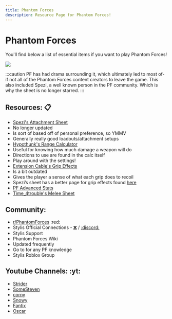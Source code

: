 ```yaml
---
title: Phantom Forces
description: Resource Page for Phantom Forces!
---
```


# **Phantom Forces**

You'll find below a list of essential items if you want to play Phantom Forces!

![](/phantombanner.png)

:::caution
PF has had drama surrounding it, which ultimately led to most of- if not all of the Phantom Forces content creators to leave the game. This also included Spezi, a well known
person in the PF community. Which is why the sheet is no longer starred.
:::

## Resources: :clipboard:

- [Spezi's Attachment Sheet](https://docs.google.com/spreadsheets/d/1dlWL4NQ0J0wrUJyrlmRMmmG9msarkuZtXOoI5ADLyP4/edit?gid=1214029714#gid=1214029714) <tooltip><li>No longer updated</li><li>Is sort of based off of personal preference, so YMMV</li><li>Generally really good loadouts/attachment setups</li></tooltip>
- [Hypothunk's Range Calculator](https://www.desmos.com/calculator/g0qlwubve7) <tooltip><li>Useful for knowing how much damage a weapon will do</li><li>Directions to use are found in the calc itself</li><li>Play around with the settings!</li></tooltip>
- [Extension Cable's Grip Effects](https://docs.google.com/document/d/1c8S25U19h2UOVM2FBt_wfJt-q-yU0k5gu6baL9dzMCw/edit) <tooltip><li>Is a bit outdated</li><li>Gives the player a sense of what each grip does to recoil</li><li>Spezi’s sheet has a better page for grip effects found [here](https://docs.google.com/spreadsheets/d/1dlWL4NQ0J0wrUJyrlmRMmmG9msarkuZtXOoI5ADLyP4/edit?gid=1381239146#gid=1381239146)</li></tooltip>
- [PF Advanced Stats](https://docs.google.com/spreadsheets/d/1nZZOpxAxpieMyC0e0VepfzpmIP89XHIDJPtsohw8U9g/edit?usp=drivesdk)
- [Time_4trouble's Melee Sheet](https://docs.google.com/spreadsheets/d/1okT7tsmwJzlprtZmOI1KY4cbIlkoDZAttyLPS_z1_F0/edit?gid=1174543838#gid=1174543838)

## Community:

- [r/PhantomForces](https://www.reddit.com/r/PhantomForces/) :red: <Badge type="tip" icon="i-ic-outline-discord" text="Invite" link="https://discord.gg/pfreddit" />
- Stylis Official Connections - [:x:](https://twitter.com/stylisstudios) / [:discord:](https://discord.gg/stylis)
- Stylis Support <Badge type="tip" icon="i-ic-outline-discord" text="Invite" link="https://discord.gg/cDV2Y5WqYg" />
- Phantom Forces Wiki <Badge type="tip" icon="i-simple-icons-fandom" text="Link" link="https://roblox-phantom-forces.fandom.com/wiki/Phantom_Forces_Wiki" /> <tooltip><li>Updated frequently</li><li>Go to for any PF knowledge</li></tooltip>
- Stylis Roblox Group <Badge type="tip" icon="i-simple-icons-roblox" text="Group" link="https://www.roblox.com/groups/1103278/StyLiS-Studios#!/about" />

## Youtube Channels: :yt:

- [Strider](https://www.youtube.com/@StriderPF)
- [SomeSteven](https://www.youtube.com/@SomeSteven)
- [corny](https://www.youtube.com/@cornycob)
- [Snowy](https://www.youtube.com/@SnowyPF)
- [Fantix](https://www.youtube.com/@FantixYT)
- [Oscar](https://www.youtube.com/@OreoVanillaCat)
